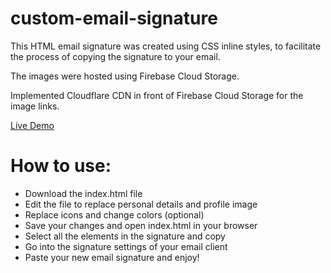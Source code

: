 # custom-email-signature
This HTML email signature was created using CSS inline styles, to facilitate the process of copying the signature to your email.

The images were hosted using Firebase Cloud Storage. 

Implemented Cloudflare CDN in front of Firebase Cloud Storage for the image links.

[Live Demo](https://carriver.github.io/custom-email-signature/)

# How to use:
- Download the index.html file
- Edit the file to replace personal details and profile image
- Replace icons and change colors (optional)
- Save your changes and open index.html in your browser
- Select all the elements in the signature and copy
- Go into the signature settings of your email client
- Paste your new email signature and enjoy!
